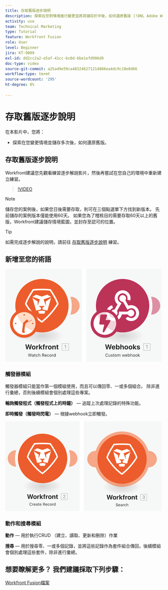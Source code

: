 ```yaml
---
title: 存取舊版逐步說明
description: 探索在您對情境進行變更並將其儲存於中後，如何還原舊版 [!DNL Adobe Workfront Fusion].
activity: use
team: Technical Marketing
type: Tutorial
feature: Workfront Fusion
role: User
level: Beginner
jira: KT-9009
exl-id: dd2cc2a2-e5af-41cc-bc0d-6be1efd996d9
doc-type: video
source-git-commit: a25a49e59ca483246271214886ea4dc9c10e8d66
workflow-type: tm+mt
source-wordcount: '295'
ht-degree: 0%

---
```


# 存取舊版逐步說明

在本影片中，您將：

* 探索在您變更情境並儲存多次後，如何還原舊版。

## 存取舊版逐步說明

Workfront建議您先觀看練習逐步解說影片，然後再嘗試在您自己的環境中重新建立練習。

>[!VIDEO](https://video.tv.adobe.com/v/335268/?quality=12&learn=on)

>[!NOTE]
>
>儲存您的案例後，如果您日後需要存取，則可在三個點選單下方找到新版本。 先前儲存的案例版本僅能使用60天。 如果您為了稽核目的需要存取60天以上的舊版，Workfront建議儲存情境藍圖，並封存至認可的位置。

>[!TIP]
>
>如需完成逐步解說的說明，請前往 [存取舊版逐步說明](https://experienceleague.adobe.com/docs/workfront-learn/tutorials-workfront/fusion/exercises/access-previous-versions.html?lang=en) 練習。

## 新增至您的術語

![手錶記錄和自訂webhook模組的影像](assets/understand-the-basics-3.png)

### 觸發器模組

觸發器模組只能當作第一個模組使用，而且可以傳回零、一或多個組合。 除非進行彙總，否則後續模組會個別處理這些專案。

**輪詢觸發程式（觸發程式上的時鐘）** — 追蹤上次處理記錄的特殊功能。

**即時觸發（觸發時閃電）** — 根據webhook立即觸發。

![建立記錄和搜尋模組的影像](assets/understand-the-basics-4.png)

### 動作和搜尋模組

**動作** — 用於執行CRUD （建立、讀取、更新和刪除）作業

**搜尋** — 用於搜尋零、一或多個記錄，並將這些記錄作為套件組合傳回，後續模組會個別處理這些套件，除非進行彙總。

## 想要瞭解更多？ 我們建議採取下列步驟：

[Workfront Fusion檔案](https://experienceleague.adobe.com/docs/workfront/using/adobe-workfront-fusion/workfront-fusion-2.html?lang=en)
